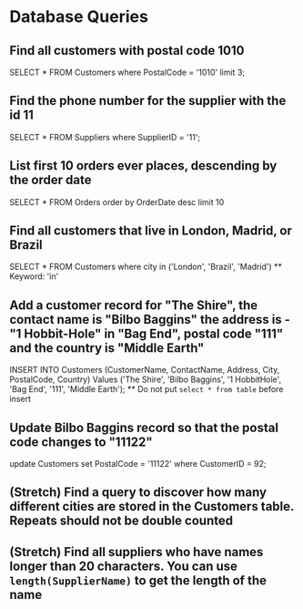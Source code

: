 # Database Queries

## Find all customers with postal code 1010
SELECT * FROM Customers 
where PostalCode = '1010'
limit 3;


## Find the phone number for the supplier with the id 11
SELECT * FROM Suppliers
where SupplierID = '11';


## List first 10 orders ever places, descending by the order date
SELECT * FROM Orders
order by OrderDate desc
limit 10



## Find all customers that live in London, Madrid, or Brazil
SELECT * FROM Customers
where city in ('London', 'Brazil', 'Madrid')
** Keyword: 'in'

## Add a customer record for "The Shire", the contact name is "Bilbo Baggins" the address is -"1 Hobbit-Hole" in "Bag End", postal code "111" and the country is "Middle Earth"
INSERT INTO Customers (CustomerName, ContactName, Address, City, PostalCode, Country) 
Values ('The Shire', 'Bilbo Baggins', '1 HobbitHole', 'Bag End', '111', 'Middle Earth');
** Do not put `select * from table` before insert


## Update Bilbo Baggins record so that the postal code changes to "11122"
update Customers set PostalCode = '11122'
where CustomerID = 92;


## (Stretch) Find a query to discover how many different cities are stored in the Customers table. Repeats should not be double counted




## (Stretch) Find all suppliers who have names longer than 20 characters. You can use `length(SupplierName)` to get the length of the name
